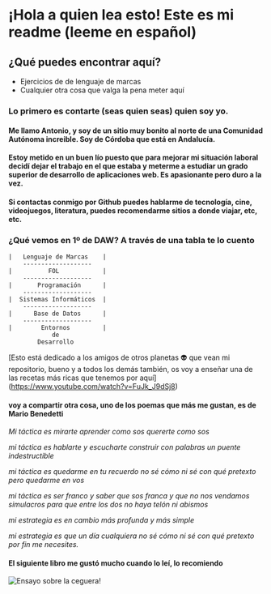# ¡Hola a quien lea esto! Este es mi readme (leeme en español)

## ¿Qué puedes encontrar aquí?

- Ejercicios de de lenguaje de marcas
- Cualquier otra cosa que valga la pena meter aquí
### Lo primero es contarte (seas quien seas) quien soy yo.
#### Me llamo Antonio, y soy de un sitio muy bonito al norte de una Comunidad Autónoma increible. Soy de Córdoba que está en Andalucía.
#### Estoy metido en un buen lío puesto que para mejorar mi situación laboral decidí dejar el trabajo en el que estaba y meterme a estudiar un grado superior de desarrollo de aplicaciones web. Es apasionante pero duro a la vez.
#### Si contactas conmigo por Github puedes hablarme de tecnología, cine, videojuegos, literatura, puedes recomendarme sitios a donde viajar, etc, etc.
### ¿Qué vemos en 1º de DAW? A través de una tabla te lo cuento

    |   Lenguaje de Marcas    | 
        -------------------
    |          FOL            | 
        -------------------
    |       Programación      |
        -------------------
    |  Sistemas Informáticos  |
        -------------------
    |      Base de Datos      |
        -------------------     
    |        Entornos         |
                de 
            Desarrollo  
    
   

[Esto está dedicado a  los amigos de otros planetas :alien: que vean mi repositorio, bueno y a todos los demás también, os voy a enseñar una de las recetas más ricas que tenemos por aquí] (https://www.youtube.com/watch?v=FuJk_J9dSj8)

 #### voy a compartir otra cosa, uno de los poemas que más me gustan, es de **Mario Benedetti**

*Mi táctica es*
*mirarte*
*aprender como sos*
*quererte como sos*
 
*mi táctica es*
*hablarte*
*y escucharte*
*construir con palabras*
*un puente indestructible*
 
*mi táctica es*
*quedarme en tu recuerdo*
*no sé cómo ni sé*
*con qué pretexto*
*pero quedarme en vos*
 
*mi táctica es*
*ser franco*
*y saber que sos franca*
*y que no nos vendamos*
*simulacros*
*para que entre los dos*
*no haya telón*
*ni abismos*
 
*mi estrategia es*
*en cambio*
*más profunda y más*
*simple*
 
*mi estrategia es*
*que un día cualquiera*
*no sé cómo ni sé*
*con qué pretexto*
*por fin me necesites.*
#### El siguiente libro me gustó mucho cuando lo leí, lo recomiendo
![Ensayo sobre la ceguera](C:\Users\anapi\OneDrive\Escritorio\Clase\LenguajeDeMarcas)! 
